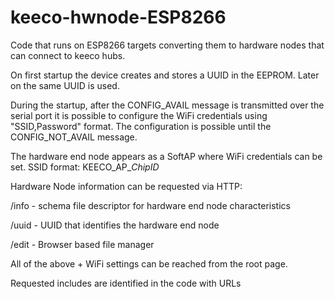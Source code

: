 # keeco-hwnode-ESP8266
Code that runs on ESP8266 targets converting them to hardware nodes that can connect to keeco hubs.

On first startup the device creates and stores a UUID in the EEPROM. Later on the same UUID is used.

During the startup, after the CONFIG_AVAIL message is transmitted over the serial port it is possible to configure the WiFi credentials using "SSID,Password" format.
The configuration is possible until the CONFIG_NOT_AVAIL message.

The hardware end node appears as a SoftAP where WiFi credentials can be set. SSID format: KEECO_AP_*ChipID*

Hardware Node information can be requested via HTTP:

/info - schema file descriptor for hardware end node characteristics

/uuid - UUID that identifies the hardware end node

/edit - Browser based file manager

All of the above + WiFi settings can be reached from the root page.


Requested includes are identified in the code with URLs
